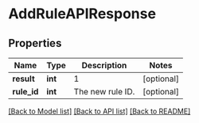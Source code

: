 # AddRuleAPIResponse

## Properties
Name | Type | Description | Notes
------------ | ------------- | ------------- | -------------
**result** | **int** | 1 | [optional] 
**rule_id** | **int** | The new rule ID. | [optional] 

[[Back to Model list]](../README.md#documentation-for-models) [[Back to API list]](../README.md#documentation-for-api-endpoints) [[Back to README]](../README.md)


